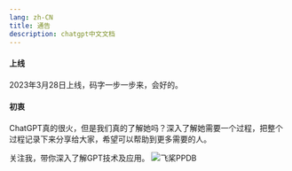 ```yaml
---
lang: zh-CN
title: 通告
description: chatgpt中文文档
---
```


#### 上线
2023年3月28日上线，码字一步一步来，会好的。

#### 初衷
ChatGPT真的很火，但是我们真的了解她吗？深入了解她需要一个过程，把整个过程记录下来分享给大家，希望可以帮助到更多需要的人。

关注我，带你深入了解GPT技术及应用。
![飞桨PPDB](https://ai-studio-static-online.cdn.bcebos.com/e939f12ab7034a069fb4581dec21bb233473ed75fdd543d683982921ddb69167)